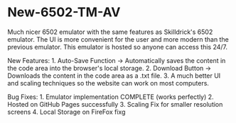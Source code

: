 # New-6502-TM-AV

Much nicer 6502 emulator with the same features as Skilldrick's 6502 emulator. The UI is more convenient for the user and more modern than the previous emulator. This emulator is hosted so anyone can access this 24/7.

New Features:
	1. Auto-Save Function -> Automatically saves the content in the code area into the browser's local storage.
	2. Download Button -> Downloads the content in the code area as a .txt file.
	3. A much better UI and scaling techniques so the website can work on most computers.
	
Bug Fixes:
	1. Emulator implementation COMPLETE (works perfectly)
	2. Hosted on GitHub Pages successfully
	3. Scaling Fix for smaller resolution screens
	4. Local Storage on FireFox fixg

